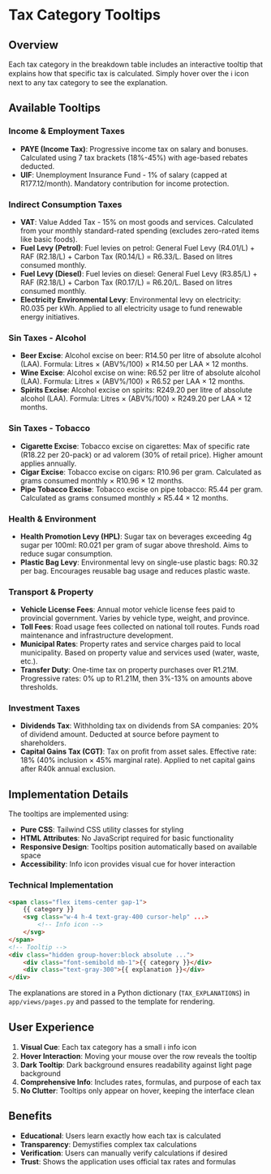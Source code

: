 # Tax Category Tooltips

## Overview

Each tax category in the breakdown table includes an interactive tooltip that explains how that specific tax is calculated. Simply hover over the ℹ️ icon next to any tax category to see the explanation.

## Available Tooltips

### Income & Employment Taxes

- **PAYE (Income Tax)**: Progressive income tax on salary and bonuses. Calculated using 7 tax brackets (18%-45%) with age-based rebates deducted.
- **UIF**: Unemployment Insurance Fund - 1% of salary (capped at R177.12/month). Mandatory contribution for income protection.

### Indirect Consumption Taxes

- **VAT**: Value Added Tax - 15% on most goods and services. Calculated from your monthly standard-rated spending (excludes zero-rated items like basic foods).
- **Fuel Levy (Petrol)**: Fuel levies on petrol: General Fuel Levy (R4.01/L) + RAF (R2.18/L) + Carbon Tax (R0.14/L) = R6.33/L. Based on litres consumed monthly.
- **Fuel Levy (Diesel)**: Fuel levies on diesel: General Fuel Levy (R3.85/L) + RAF (R2.18/L) + Carbon Tax (R0.17/L) = R6.20/L. Based on litres consumed monthly.
- **Electricity Environmental Levy**: Environmental levy on electricity: R0.035 per kWh. Applied to all electricity usage to fund renewable energy initiatives.

### Sin Taxes - Alcohol

- **Beer Excise**: Alcohol excise on beer: R14.50 per litre of absolute alcohol (LAA). Formula: Litres × (ABV%/100) × R14.50 per LAA × 12 months.
- **Wine Excise**: Alcohol excise on wine: R6.52 per litre of absolute alcohol (LAA). Formula: Litres × (ABV%/100) × R6.52 per LAA × 12 months.
- **Spirits Excise**: Alcohol excise on spirits: R249.20 per litre of absolute alcohol (LAA). Formula: Litres × (ABV%/100) × R249.20 per LAA × 12 months.

### Sin Taxes - Tobacco

- **Cigarette Excise**: Tobacco excise on cigarettes: Max of specific rate (R18.22 per 20-pack) or ad valorem (30% of retail price). Higher amount applies annually.
- **Cigar Excise**: Tobacco excise on cigars: R10.96 per gram. Calculated as grams consumed monthly × R10.96 × 12 months.
- **Pipe Tobacco Excise**: Tobacco excise on pipe tobacco: R5.44 per gram. Calculated as grams consumed monthly × R5.44 × 12 months.

### Health & Environment

- **Health Promotion Levy (HPL)**: Sugar tax on beverages exceeding 4g sugar per 100ml: R0.021 per gram of sugar above threshold. Aims to reduce sugar consumption.
- **Plastic Bag Levy**: Environmental levy on single-use plastic bags: R0.32 per bag. Encourages reusable bag usage and reduces plastic waste.

### Transport & Property

- **Vehicle License Fees**: Annual motor vehicle license fees paid to provincial government. Varies by vehicle type, weight, and province.
- **Toll Fees**: Road usage fees collected on national toll routes. Funds road maintenance and infrastructure development.
- **Municipal Rates**: Property rates and service charges paid to local municipality. Based on property value and services used (water, waste, etc.).
- **Transfer Duty**: One-time tax on property purchases over R1.21M. Progressive rates: 0% up to R1.21M, then 3%-13% on amounts above thresholds.

### Investment Taxes

- **Dividends Tax**: Withholding tax on dividends from SA companies: 20% of dividend amount. Deducted at source before payment to shareholders.
- **Capital Gains Tax (CGT)**: Tax on profit from asset sales. Effective rate: 18% (40% inclusion × 45% marginal rate). Applied to net capital gains after R40k annual exclusion.

## Implementation Details

The tooltips are implemented using:
- **Pure CSS**: Tailwind CSS utility classes for styling
- **HTML Attributes**: No JavaScript required for basic functionality
- **Responsive Design**: Tooltips position automatically based on available space
- **Accessibility**: Info icon provides visual cue for hover interaction

### Technical Implementation

```html
<span class="flex items-center gap-1">
    {{ category }}
    <svg class="w-4 h-4 text-gray-400 cursor-help" ...>
        <!-- Info icon -->
    </svg>
</span>
<!-- Tooltip -->
<div class="hidden group-hover:block absolute ...">
    <div class="font-semibold mb-1">{{ category }}</div>
    <div class="text-gray-300">{{ explanation }}</div>
</div>
```

The explanations are stored in a Python dictionary (`TAX_EXPLANATIONS`) in `app/views/pages.py` and passed to the template for rendering.

## User Experience

1. **Visual Cue**: Each tax category has a small ℹ️ info icon
2. **Hover Interaction**: Moving your mouse over the row reveals the tooltip
3. **Dark Tooltip**: Dark background ensures readability against light page background
4. **Comprehensive Info**: Includes rates, formulas, and purpose of each tax
5. **No Clutter**: Tooltips only appear on hover, keeping the interface clean

## Benefits

- **Educational**: Users learn exactly how each tax is calculated
- **Transparency**: Demystifies complex tax calculations
- **Verification**: Users can manually verify calculations if desired
- **Trust**: Shows the application uses official tax rates and formulas
